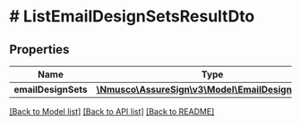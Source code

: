 # # ListEmailDesignSetsResultDto

## Properties

Name | Type | Description | Notes
------------ | ------------- | ------------- | -------------
**emailDesignSets** | [**\Nmusco\AssureSign\v3\Model\EmailDesignSetDto[]**](EmailDesignSetDto.md) |  | [optional] 

[[Back to Model list]](../../README.md#documentation-for-models) [[Back to API list]](../../README.md#documentation-for-api-endpoints) [[Back to README]](../../README.md)



